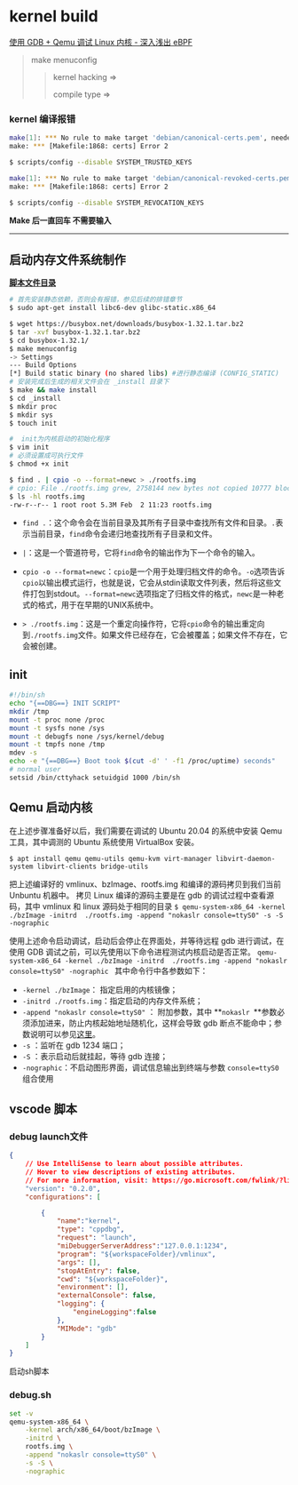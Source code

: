 # kernel build

[使用 GDB + Qemu 调试 Linux 内核 - 深入浅出 eBPF](https://www.ebpf.top/post/qemu_gdb_busybox_debug_kernel/)

> make menuconfig
>
> >kernel hacking =>
> >
> >compile type =>

### kernel 编译报错

``` bash
make[1]: *** No rule to make target 'debian/canonical-certs.pem', needed by 'certs/x509_certificate_list'. Stop.
make: *** [Makefile:1868: certs] Error 2

$ scripts/config --disable SYSTEM_TRUSTED_KEYS

make[1]: *** No rule to make target 'debian/canonical-revoked-certs.pem', needed by 'certs/x509_revocation_list'. Stop.
make: *** [Makefile:1868: certs] Error 2

$ scripts/config --disable SYSTEM_REVOCATION_KEYS

```

**Make 后一直回车 不需要输入**

---

## 启动内存文件系统制作

**[脚本文件目录](scripts/kernel调试)**

```bash
# 首先安装静态依赖，否则会有报错，参见后续的排错章节
$ sudo apt-get install libc6-dev glibc-static.x86_64

$ wget https://busybox.net/downloads/busybox-1.32.1.tar.bz2
$ tar -xvf busybox-1.32.1.tar.bz2
$ cd busybox-1.32.1/
$ make menuconfig
-> Settings
--- Build Options
[*] Build static binary (no shared libs) #进行静态编译 (CONFIG_STATIC)
# 安装完成后生成的相关文件会在 _install 目录下
$ make && make install   
$ cd _install
$ mkdir proc
$ mkdir sys
$ touch init

#  init为内核启动的初始化程序
$ vim init   
# 必须设置成可执行文件
$ chmod +x init  

$ find . | cpio -o --format=newc > ./rootfs.img
# cpio: File ./rootfs.img grew, 2758144 new bytes not copied 10777 blocks
$ ls -hl rootfs.img
-rw-r--r-- 1 root root 5.3M Feb  2 11:23 rootfs.img

```

- `find .`：这个命令会在当前目录及其所有子目录中查找所有文件和目录。`.`表示当前目录，`find`命令会递归地查找所有子目录和文件。

- `|`：这是一个管道符号，它将`find`命令的输出作为下一个命令的输入。

- `cpio -o --format=newc`：`cpio`是一个用于处理归档文件的命令。`-o`选项告诉`cpio`以输出模式运行，也就是说，它会从stdin读取文件列表，然后将这些文件打包到stdout。`--format=newc`选项指定了归档文件的格式，`newc`是一种老式的格式，用于在早期的UNIX系统中。

- `> ./rootfs.img`：这是一个重定向操作符，它将`cpio`命令的输出重定向到`./rootfs.img`文件。如果文件已经存在，它会被覆盖；如果文件不存在，它会被创建。

## init

``` sh
#!/bin/sh
echo "{==DBG==} INIT SCRIPT"
mkdir /tmp
mount -t proc none /proc
mount -t sysfs none /sys
mount -t debugfs none /sys/kernel/debug
mount -t tmpfs none /tmp
mdev -s 
echo -e "{==DBG==} Boot took $(cut -d' ' -f1 /proc/uptime) seconds"
# normal user
setsid /bin/cttyhack setuidgid 1000 /bin/sh
```

## Qemu 启动内核

在上述步骤准备好以后，我们需要在调试的 Ubuntu 20.04 的系统中安装 Qemu 工具，其中调测的 Ubuntu 系统使用 VirtualBox 安装。

`$ apt install qemu qemu-utils qemu-kvm virt-manager libvirt-daemon-system libvirt-clients bridge-utils ` 

把上述编译好的 vmlinux、bzImage、rootfs.img 和编译的源码拷贝到我们当前 Unbuntu 机器中。
拷贝 Linux 编译的源码主要是在 gdb 的调试过程中查看源码，其中 vmlinux 和 linux 源码处于相同的目录
`$ qemu-system-x86_64 -kernel ./bzImage -initrd  ./rootfs.img -append "nokaslr console=ttyS0" -s -S -nographic ` 

使用上述命令启动调试，启动后会停止在界面处，并等待远程 gdb 进行调试，在使用 GDB 调试之前，可以先使用以下命令进程测试内核启动是否正常。
`qemu-system-x86_64 -kernel ./bzImage -initrd  ./rootfs.img -append "nokaslr console=ttyS0" -nographic `
其中命令行中各参数如下：

- `-kernel ./bzImage`： 指定启用的内核镜像；
- `-initrd ./rootfs.img`：指定启动的内存文件系统；
- `-append "nokaslr console=ttyS0"` ： 附加参数，其中 **`nokaslr `**参数必须添加进来，防止内核起始地址随机化，这样会导致 gdb 断点不能命中；参数说明可以参见[这里](https://www.zhihu.com/question/270476360)。
- `-s` ：监听在 gdb 1234 端口；
- `-S` ：表示启动后就挂起，等待 gdb 连接；
- `-nographic`：不启动图形界面，调试信息输出到终端与参数 `console=ttyS0` 组合使用

## vscode 脚本

### debug launch文件

```json
{
    // Use IntelliSense to learn about possible attributes.
    // Hover to view descriptions of existing attributes.
    // For more information, visit: https://go.microsoft.com/fwlink/?linkid=830387
    "version": "0.2.0",
    "configurations": [

        {
            "name":"kernel",
            "type": "cppdbg",
            "request": "launch",
            "miDebuggerServerAddress":"127.0.0.1:1234",
            "program": "${workspaceFolder}/vmlinux",
            "args": [],
            "stopAtEntry": false,
            "cwd": "${workspaceFolder}",
            "environment": [],
            "externalConsole": false,
            "logging": {
                "engineLogging":false
            },
            "MIMode": "gdb"
        }
    ]
}
```

启动sh脚本

### debug.sh

```sh
set -v
qemu-system-x86_64 \
	-kernel arch/x86_64/boot/bzImage \
	-initrd \
	rootfs.img \
	-append "nokaslr console=ttyS0" \
	-s -S \
	-nographic
```

